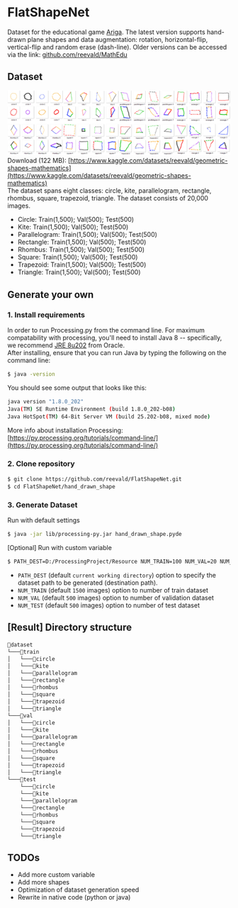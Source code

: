 # FlatShapeNet

Dataset for the educational game [Ariga](https://ariga.profematika.com/). The latest version supports hand-drawn plane shapes and data augmentation: rotation, horizontal-flip, vertical-flip and random erase (dash-line). Older versions can be accessed via the link: [github.com/reevald/MathEdu](https://github.com/reevald/MathEdu)

## Dataset
![Banner Dataset](./hand_drawn_shape/assets/banner.PNG)  
Download (122 MB): [https://www.kaggle.com/datasets/reevald/geometric-shapes-mathematics](https://www.kaggle.com/datasets/reevald/geometric-shapes-mathematics)  
The dataset spans eight classes: circle, kite, parallelogram, rectangle, rhombus, square, trapezoid, triangle. The dataset consists of 20,000 images.

- Circle: Train(1,500); Val(500); Test(500)
- Kite: Train(1,500); Val(500); Test(500)
- Parallelogram: Train(1,500); Val(500); Test(500)
- Rectangle: Train(1,500); Val(500); Test(500)
- Rhombus: Train(1,500); Val(500); Test(500)
- Square: Train(1,500); Val(500); Test(500)
- Trapezoid: Train(1,500); Val(500); Test(500)
- Triangle: Train(1,500); Val(500); Test(500)

## Generate your own
### 1. Install requirements  
In order to run Processing.py from the command line. For maximum compatability with processing, you'll need to install Java 8 -- specifically, we recommend [JRE 8u202](https://www.oracle.com/java/technologies/javase/javase8-archive-downloads.html) from Oracle.  
After installing, ensure that you can run Java by typing the following on the command line:
```bash
$ java -version
```
You should see some output that looks like this:
```bash
java version "1.8.0_202"
Java(TM) SE Runtime Environment (build 1.8.0_202-b08)
Java HotSpot(TM) 64-Bit Server VM (build 25.202-b08, mixed mode)
```
More info about installation Processing: [https://py.processing.org/tutorials/command-line/](https://py.processing.org/tutorials/command-line/)
### 2. Clone repository  
```bash
$ git clone https://github.com/reevald/FlatShapeNet.git
$ cd FlatShapeNet/hand_drawn_shape
```
### 3. Generate Dataset
Run with default settings
```bash
$ java -jar lib/processing-py.jar hand_drawn_shape.pyde
```
[Optional] Run with custom variable
```bash
$ PATH_DEST=D:/ProcessingProject/Resource NUM_TRAIN=100 NUM_VAL=20 NUM_TEST=20 java -jar lib/processing-py.jar hand_drawn_shape.pyde
```
- `PATH_DEST` (default `current working directory`) option to specify the dataset path to be generated (destination path). 
- `NUM_TRAIN` (default `1500` images) option to number of train dataset
- `NUM_VAL` (default `500` images) option to number of validation dataset
- `NUM_TEST` (default `500` images) option to number of test dataset
## [Result] Directory structure
```
📂dataset   
└───📂train
│   └───📂circle
│   └───📂kite
│   └───📂parallelogram
│   └───📂rectangle
│   └───📂rhombus
│   └───📂square
│   └───📂trapezoid
│   └───📂triangle
└───📂val
│   └───📂circle
│   └───📂kite
│   └───📂parallelogram
│   └───📂rectangle
│   └───📂rhombus
│   └───📂square
│   └───📂trapezoid
│   └───📂triangle
└───📂test
    └───📂circle
    └───📂kite
    └───📂parallelogram
    └───📂rectangle
    └───📂rhombus
    └───📂square
    └───📂trapezoid
    └───📂triangle
```
## TODOs
- Add more custom variable
- Add more shapes
- Optimization of dataset generation speed
- Rewrite in native code (python or java)